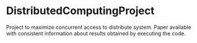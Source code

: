 # DistributedComputingProject
Project to maximize concurrent access to distribute system. Paper available with consistent information about results obtained by executing the code.
